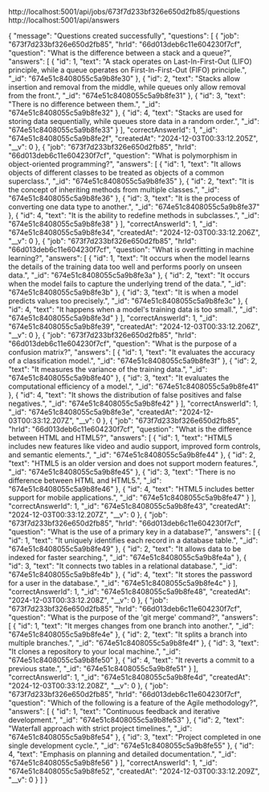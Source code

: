 http://localhost:5001/api/jobs/673f7d233bf326e650d2fb85/questions
http://localhost:5001/api/answers

{
  "message": "Questions created successfully",
  "questions": [
    {
      "job": "673f7d233bf326e650d2fb85",
      "hrId": "66d013deb6c11e604230f7cf",
      "question": "What is the difference between a stack and a queue?",
      "answers": [
        {
          "id": 1,
          "text": "A stack operates on Last-In-First-Out (LIFO) principle, while a queue operates on First-In-First-Out (FIFO) principle.",
          "_id": "674e51c8408055c5a9b8fe30"
        },
        {
          "id": 2,
          "text": "Stacks allow insertion and removal from the middle, while queues only allow removal from the front.",
          "_id": "674e51c8408055c5a9b8fe31"
        },
        {
          "id": 3,
          "text": "There is no difference between them.",
          "_id": "674e51c8408055c5a9b8fe32"
        },
        {
          "id": 4,
          "text": "Stacks are used for storing data sequentially, while queues store data in a random order.",
          "_id": "674e51c8408055c5a9b8fe33"
        }
      ],
      "correctAnswerId": 1,
      "_id": "674e51c8408055c5a9b8fe2f",
      "createdAt": "2024-12-03T00:33:12.205Z",
      "__v": 0
    },
    {
      "job": "673f7d233bf326e650d2fb85",
      "hrId": "66d013deb6c11e604230f7cf",
      "question": "What is polymorphism in object-oriented programming?",
      "answers": [
        {
          "id": 1,
          "text": "It allows objects of different classes to be treated as objects of a common superclass.",
          "_id": "674e51c8408055c5a9b8fe35"
        },
        {
          "id": 2,
          "text": "It is the concept of inheriting methods from multiple classes.",
          "_id": "674e51c8408055c5a9b8fe36"
        },
        {
          "id": 3,
          "text": "It is the process of converting one data type to another.",
          "_id": "674e51c8408055c5a9b8fe37"
        },
        {
          "id": 4,
          "text": "It is the ability to redefine methods in subclasses.",
          "_id": "674e51c8408055c5a9b8fe38"
        }
      ],
      "correctAnswerId": 1,
      "_id": "674e51c8408055c5a9b8fe34",
      "createdAt": "2024-12-03T00:33:12.206Z",
      "__v": 0
    },
    {
      "job": "673f7d233bf326e650d2fb85",
      "hrId": "66d013deb6c11e604230f7cf",
      "question": "What is overfitting in machine learning?",
      "answers": [
        {
          "id": 1,
          "text": "It occurs when the model learns the details of the training data too well and performs poorly on unseen data.",
          "_id": "674e51c8408055c5a9b8fe3a"
        },
        {
          "id": 2,
          "text": "It occurs when the model fails to capture the underlying trend of the data.",
          "_id": "674e51c8408055c5a9b8fe3b"
        },
        {
          "id": 3,
          "text": "It is when a model predicts values too precisely.",
          "_id": "674e51c8408055c5a9b8fe3c"
        },
        {
          "id": 4,
          "text": "It happens when a model's training data is too small.",
          "_id": "674e51c8408055c5a9b8fe3d"
        }
      ],
      "correctAnswerId": 1,
      "_id": "674e51c8408055c5a9b8fe39",
      "createdAt": "2024-12-03T00:33:12.206Z",
      "__v": 0
    },
    {
      "job": "673f7d233bf326e650d2fb85",
      "hrId": "66d013deb6c11e604230f7cf",
      "question": "What is the purpose of a confusion matrix?",
      "answers": [
        {
          "id": 1,
          "text": "It evaluates the accuracy of a classification model.",
          "_id": "674e51c8408055c5a9b8fe3f"
        },
        {
          "id": 2,
          "text": "It measures the variance of the training data.",
          "_id": "674e51c8408055c5a9b8fe40"
        },
        {
          "id": 3,
          "text": "It evaluates the computational efficiency of a model.",
          "_id": "674e51c8408055c5a9b8fe41"
        },
        {
          "id": 4,
          "text": "It shows the distribution of false positives and false negatives.",
          "_id": "674e51c8408055c5a9b8fe42"
        }
      ],
      "correctAnswerId": 1,
      "_id": "674e51c8408055c5a9b8fe3e",
      "createdAt": "2024-12-03T00:33:12.207Z",
      "__v": 0
    },
    {
      "job": "673f7d233bf326e650d2fb85",
      "hrId": "66d013deb6c11e604230f7cf",
      "question": "What is the difference between HTML and HTML5?",
      "answers": [
        {
          "id": 1,
          "text": "HTML5 includes new features like video and audio support, improved form controls, and semantic elements.",
          "_id": "674e51c8408055c5a9b8fe44"
        },
        {
          "id": 2,
          "text": "HTML5 is an older version and does not support modern features.",
          "_id": "674e51c8408055c5a9b8fe45"
        },
        {
          "id": 3,
          "text": "There is no difference between HTML and HTML5.",
          "_id": "674e51c8408055c5a9b8fe46"
        },
        {
          "id": 4,
          "text": "HTML5 includes better support for mobile applications.",
          "_id": "674e51c8408055c5a9b8fe47"
        }
      ],
      "correctAnswerId": 1,
      "_id": "674e51c8408055c5a9b8fe43",
      "createdAt": "2024-12-03T00:33:12.207Z",
      "__v": 0
    },
    {
      "job": "673f7d233bf326e650d2fb85",
      "hrId": "66d013deb6c11e604230f7cf",
      "question": "What is the use of a primary key in a database?",
      "answers": [
        {
          "id": 1,
          "text": "It uniquely identifies each record in a database table.",
          "_id": "674e51c8408055c5a9b8fe49"
        },
        {
          "id": 2,
          "text": "It allows data to be indexed for faster searching.",
          "_id": "674e51c8408055c5a9b8fe4a"
        },
        {
          "id": 3,
          "text": "It connects two tables in a relational database.",
          "_id": "674e51c8408055c5a9b8fe4b"
        },
        {
          "id": 4,
          "text": "It stores the password for a user in the database.",
          "_id": "674e51c8408055c5a9b8fe4c"
        }
      ],
      "correctAnswerId": 1,
      "_id": "674e51c8408055c5a9b8fe48",
      "createdAt": "2024-12-03T00:33:12.208Z",
      "__v": 0
    },
    {
      "job": "673f7d233bf326e650d2fb85",
      "hrId": "66d013deb6c11e604230f7cf",
      "question": "What is the purpose of the 'git merge' command?",
      "answers": [
        {
          "id": 1,
          "text": "It merges changes from one branch into another.",
          "_id": "674e51c8408055c5a9b8fe4e"
        },
        {
          "id": 2,
          "text": "It splits a branch into multiple branches.",
          "_id": "674e51c8408055c5a9b8fe4f"
        },
        {
          "id": 3,
          "text": "It clones a repository to your local machine.",
          "_id": "674e51c8408055c5a9b8fe50"
        },
        {
          "id": 4,
          "text": "It reverts a commit to a previous state.",
          "_id": "674e51c8408055c5a9b8fe51"
        }
      ],
      "correctAnswerId": 1,
      "_id": "674e51c8408055c5a9b8fe4d",
      "createdAt": "2024-12-03T00:33:12.208Z",
      "__v": 0
    },
    {
      "job": "673f7d233bf326e650d2fb85",
      "hrId": "66d013deb6c11e604230f7cf",
      "question": "Which of the following is a feature of the Agile methodology?",
      "answers": [
        {
          "id": 1,
          "text": "Continuous feedback and iterative development.",
          "_id": "674e51c8408055c5a9b8fe53"
        },
        {
          "id": 2,
          "text": "Waterfall approach with strict project timelines.",
          "_id": "674e51c8408055c5a9b8fe54"
        },
        {
          "id": 3,
          "text": "Project completed in one single development cycle.",
          "_id": "674e51c8408055c5a9b8fe55"
        },
        {
          "id": 4,
          "text": "Emphasis on planning and detailed documentation.",
          "_id": "674e51c8408055c5a9b8fe56"
        }
      ],
      "correctAnswerId": 1,
      "_id": "674e51c8408055c5a9b8fe52",
      "createdAt": "2024-12-03T00:33:12.209Z",
      "__v": 0
    }
  ]
}